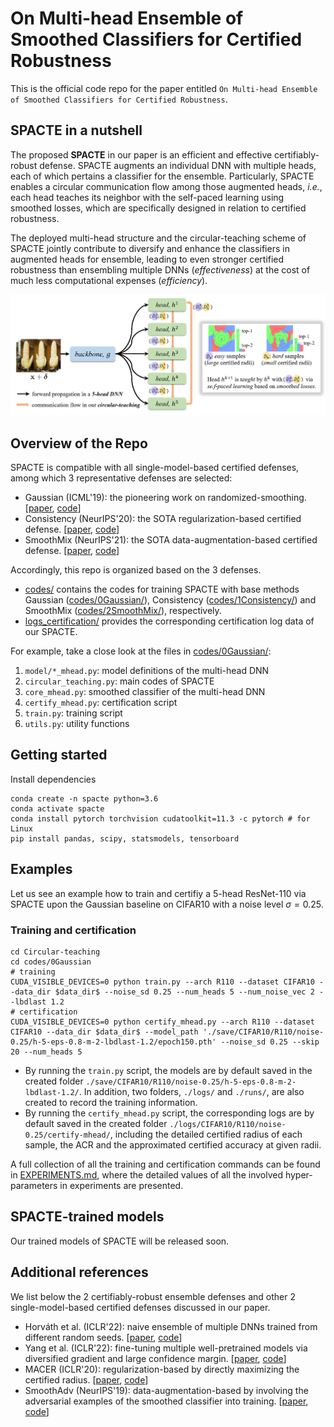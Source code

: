 # On Multi-head Ensemble of Smoothed Classifiers for Certified Robustness

This is the official code repo for the paper entitled `On Multi-head Ensemble of Smoothed Classifiers for Certified Robustness`.

## SPACTE in a nutshell

The proposed **SPACTE** in our paper is an efficient and effective certifiably-robust defense. SPACTE augments an individual DNN with multiple heads, each of which pertains a classifier for the ensemble. Particularly, SPACTE enables a circular communication flow among those augmented heads, *i.e.*, each head teaches its neighbor with the self-paced learning using smoothed losses, which are specifically designed in relation to certified robustness.

The deployed multi-head structure and the circular-teaching scheme of SPACTE jointly contribute to diversify and enhance the classifiers in augmented heads for ensemble, leading to even stronger certified robustness than ensembling multiple DNNs (*effectiveness*) at the cost of much less computational expenses (*efficiency*).

<!-- <a href="pics/figure.pdf"><img src="pics/figure.jpg" height="350" width="1000" ></a> -->
<a href="pics/figure.pdf"><div align="center"><img src="pics/figure.jpg"></div></a>

## Overview of the Repo

SPACTE is compatible with all single-model-based certified defenses, among which 3 representative defenses are selected:
- Gaussian (ICML'19): the pioneering work on randomized-smoothing. [[paper](https://arxiv.org/abs/1902.02918), [code](https://github.com/locuslab/smoothing)]
- Consistency (NeurIPS'20): the SOTA regularization-based certified defense. [[paper](https://arxiv.org/abs/2006.04062), [code](https://github.com/jh-jeong/smoothing-consistency)]
- SmoothMix (NeurIPS'21): the SOTA data-augmentation-based certified defense. [[paper](https://arxiv.org/abs/2111.09277), [code](https://github.com/jh-jeong/smoothmix)]

Accordingly, this repo is organized based on the 3 defenses.
- [codes/](./codes/) contains the codes for training SPACTE with base methods Gaussian ([codes/0Gaussian/](./codes/0Gaussian)), Consistency ([codes/1Consistency/](./codes/1Consistency)) and SmoothMix ([codes/2SmoothMix/](./codes/2SmoothMix)), respectively.
- [logs_certification/](./logs_certification) provides the corresponding certification log data of our SPACTE.

For example, take a close look at the files in [codes/0Gaussian/](./codes/0Gaussian):
1. `model/*_mhead.py`: model definitions of the multi-head DNN
2. `circular_teaching.py`: main codes of SPACTE
3. `core_mhead.py`: smoothed classifier of the multi-head DNN
4. `certify_mhead.py`: certification script
5. `train.py`: training script
6. `utils.py`: utility functions

## Getting started
<!-- 1. `git clone https://github.com/fanghenshaometeor/Circular-teaching.git` -->
<!-- 2. Install dependencies -->
Install dependencies
```
conda create -n spacte python=3.6
conda activate spacte
conda install pytorch torchvision cudatoolkit=11.3 -c pytorch # for Linux
pip install pandas, scipy, statsmodels, tensorboard
```

## Examples
Let us see an example how to train and certifiy a 5-head ResNet-110 via SPACTE upon the Gaussian baseline on CIFAR10 with a noise level $\sigma=0.25$.

### Training and certification
```
cd Circular-teaching
cd codes/0Gaussian
# training
CUDA_VISIBLE_DEVICES=0 python train.py --arch R110 --dataset CIFAR10 --data_dir $data_dir$ --noise_sd 0.25 --num_heads 5 --num_noise_vec 2 --lbdlast 1.2
# certification
CUDA_VISIBLE_DEVICES=0 python certify_mhead.py --arch R110 --dataset CIFAR10 --data_dir $data_dir$ --model_path './save/CIFAR10/R110/noise-0.25/h-5-eps-0.8-m-2-lbdlast-1.2/epoch150.pth' --noise_sd 0.25 --skip 20 --num_heads 5
```
- By running the `train.py` script, the models are by default saved in the created folder `./save/CIFAR10/R110/noise-0.25/h-5-eps-0.8-m-2-lbdlast-1.2/`. In addition, two folders, `./logs/` and `./runs/`, are also created to record the training information.
- By running the `certify_mhead.py` script, the corresponding logs are by default saved in the created folder `./logs/CIFAR10/R110/noise-0.25/certify-mhead/`, including the detailed certified radius of each sample, the ACR and the approximated certified accuracy at given radii.

A full collection of all the training and certification commands can be found in [EXPERIMENTS.md](./EXPERIMENTS.md), where the detailed values of all the involved hyper-parameters in experiments are presented.

## SPACTE-trained models

Our trained models of SPACTE will be released soon.

## Additional references
We list below the 2 certifiably-robust ensemble defenses and other 2 single-model-based certified defenses discussed in our paper.
- <nowarp>Horva&#769;th</nowrap> et al. (ICLR'22): naive ensemble of multiple DNNs trained from different random seeds. [[paper](https://arxiv.org/abs/2106.06946), [code](https://github.com/eth-sri/smoothing-ensembles)]
- Yang et al. (ICLR'22): fine-tuning multiple well-pretrained models via diversified gradient and large confidence margin. [[paper](https://arxiv.org/abs/2107.10873), [code](https://openreview.net/attachment?id=tUa4REjGjTf&name=supplementary_material)]
- MACER (ICLR'20): regularization-based by directly maximizing the certified radius. [[paper](https://arxiv.org/abs/2001.02378), [code](https://github.com/RuntianZ/macer)]
- SmoothAdv (NeurIPS'19): data-augmentation-based by involving the adversarial examples of the smoothed classifier into training. [[paper](https://arxiv.org/abs/1906.04584), [code](https://github.com/Hadisalman/smoothing-adversarial)]